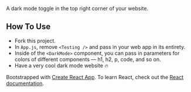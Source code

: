 A dark mode toggle in the top right corner of your website.

## How To Use
- Fork this project.
- In `App.js`, remove `<Testing />` and pass in your web app in its entirety. 
- Inside of the `<DarkMode>` component, you can pass in parameters for colors of different components –– h1, h2, p, code, and so on.
- Have a very cool dark mode website 🔥


Bootstrapped with [Create React App](https://github.com/facebook/create-react-app). To learn React, check out the [React documentation](https://reactjs.org/).
